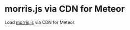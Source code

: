 morris.js via CDN for Meteor
===============================
Load [morris.js](http://morrisjs.github.io/morris.js/index.html) via CDN for Meteor
